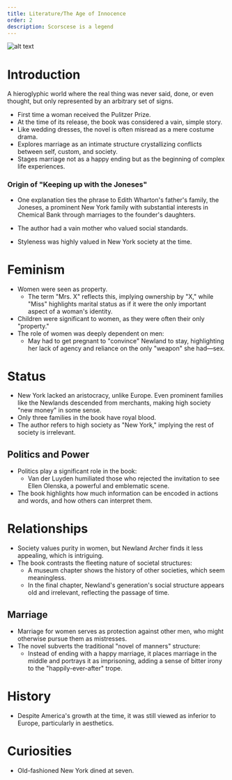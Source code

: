 ```yaml
---
title: Literature/The Age of Innocence
order: 2
description: Scorscese is a legend
---
```


![alt text](image.png)

# Introduction

A hieroglyphic world where the real thing was never said, done, or even thought, but only represented by an arbitrary set of signs.

- First time a woman received the Pulitzer Prize.
- At the time of its release, the book was considered a vain, simple story.
- Like wedding dresses, the novel is often misread as a mere costume drama.
- Explores marriage as an intimate structure crystallizing conflicts between self, custom, and society.
- Stages marriage not as a happy ending but as the beginning of complex life experiences.

### Origin of "Keeping up with the Joneses"

- One explanation ties the phrase to Edith Wharton's father's family, the Joneses, a prominent New York family with substantial interests in Chemical Bank through marriages to the founder's daughters.

- The author had a vain mother who valued social standards.
- Styleness was highly valued in New York society at the time.

# Feminism

- Women were seen as property.
    - The term "Mrs. X" reflects this, implying ownership by "X," while "Miss" highlights marital status as if it were the only important aspect of a woman's identity.
- Children were significant to women, as they were often their only "property."
- The role of women was deeply dependent on men:
    - May had to get pregnant to "convince" Newland to stay, highlighting her lack of agency and reliance on the only "weapon" she had—sex.

# Status

- New York lacked an aristocracy, unlike Europe. Even prominent families like the Newlands descended from merchants, making high society "new money" in some sense.
- Only three families in the book have royal blood.
- The author refers to high society as "New York," implying the rest of society is irrelevant.

## Politics and Power

- Politics play a significant role in the book:
    - Van der Luyden humiliated those who rejected the invitation to see Ellen Olenska, a powerful and emblematic scene.
- The book highlights how much information can be encoded in actions and words, and how others can interpret them.

# Relationships

- Society values purity in women, but Newland Archer finds it less appealing, which is intriguing.
- The book contrasts the fleeting nature of societal structures:
    - A museum chapter shows the history of other societies, which seem meaningless.
    - In the final chapter, Newland's generation's social structure appears old and irrelevant, reflecting the passage of time.

## Marriage

- Marriage for women serves as protection against other men, who might otherwise pursue them as mistresses.
- The novel subverts the traditional "novel of manners" structure:
    - Instead of ending with a happy marriage, it places marriage in the middle and portrays it as imprisoning, adding a sense of bitter irony to the "happily-ever-after" trope.

# History

- Despite America's growth at the time, it was still viewed as inferior to Europe, particularly in aesthetics.

# Curiosities

- Old-fashioned New York dined at seven.
